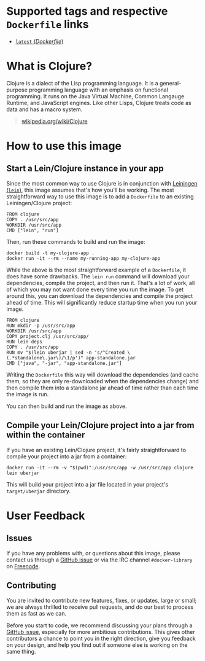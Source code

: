 # Supported tags and respective `Dockerfile` links

- [`latest` (*Dockerfile*)](https://github.com/Quantisan/docker-clojure/blob/30ed1b891ea059a33ca56f04ecf6f467bbbd2362/Dockerfile)

# What is Clojure?

Clojure is a dialect of the Lisp programming language. It is a general-purpose
programming language with an emphasis on functional programming. It runs on the
Java Virtual Machine, Common Langauge Runtime, and JavaScript engines. Like
other Lisps, Clojure treats code as data and has a macro system.

> [wikipedia.org/wiki/Clojure](http://en.wikipedia.org/wiki/Clojure)

# How to use this image

## Start a Lein/Clojure instance in your app

Since the most common way to use Clojure is in conjunction with [Leiningen
(`lein`)](http://leiningen.org/), this image assumes that's how you'll be
working. The most straightforward way to use this image is to add a `Dockerfile`
to an existing Leiningen/Clojure project:

    FROM clojure
    COPY . /usr/src/app
    WORKDIR /usr/src/app
    CMD ["lein", "run"]

Then, run these commands to build and run the image:

    docker build -t my-clojure-app .
    docker run -it --rm --name my-running-app my-clojure-app

While the above is the most straightforward example of a `Dockerfile`, it does
have some drawbacks. The `lein run` command will download your dependencies,
compile the project, and then run it. That's a lot of work, all of which you may
not want done every time you run the image. To get around this, you can download
the dependencies and compile the project ahead of time. This will significantly
reduce startup time when you run your image.

    FROM clojure
    RUN mkdir -p /usr/src/app
    WORKDIR /usr/src/app
    COPY project.clj /usr/src/app/
    RUN lein deps
    COPY . /usr/src/app
    RUN mv "$(lein uberjar | sed -n 's/^Created \(.*standalone\.jar\)/\1/p')" app-standalone.jar
    CMD ["java", "-jar", "app-standalone.jar"]

Writing the `Dockerfile` this way will download the dependencies (and cache
them, so they are only re-downloaded when the dependencies change) and then
compile them into a standalone jar ahead of time rather than each time the image
is run.

You can then build and run the image as above.

## Compile your Lein/Clojure project into a jar from within the container

If you have an existing Lein/Clojure project, it's fairly straightforward to
compile your project into a jar from a container:

    docker run -it --rm -v "$(pwd)":/usr/src/app -w /usr/src/app clojure lein uberjar

This will build your project into a jar file located in your project's
`target/uberjar` directory.

# User Feedback

## Issues

If you have any problems with, or questions about this image, please contact us
 through a [GitHub issue](https://github.com/Quantisan/docker-clojure/issues) or via the IRC
channel `#docker-library` on [Freenode](https://freenode.net).

## Contributing

You are invited to contribute new features, fixes, or updates, large or small;
we are always thrilled to receive pull requests, and do our best to process them
as fast as we can.

Before you start to code, we recommend discussing your plans 
through a [GitHub issue](https://github.com/Quantisan/docker-clojure/issues), especially for more ambitious
contributions. This gives other contributors a chance to point you in the right
direction, give you feedback on your design, and help you find out if someone
else is working on the same thing.
